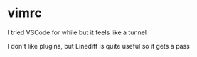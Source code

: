 # vimrc

I tried VSCode for while
but it feels like a tunnel

I don't like plugins, but
Linediff is quite useful
so it gets a pass
